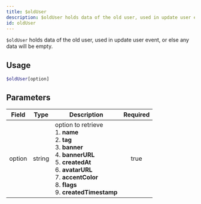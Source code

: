 ```yaml
---
title: $oldUser
description: $oldUser holds data of the old user, used in update user event, or else any data will be empty.
id: oldUser
---
```


`$oldUser` holds data of the old user, used in update user event, or else any data will be empty.

## Usage

```php
$oldUser[option]
```

## Parameters

| Field  | Type   | Description                                                                                                                                                                                                                       | Required |
|--------|--------|-----------------------------------------------------------------------------------------------------------------------------------------------------------------------------------------------------------------------------------|:--------:|
| option | string | option to retrieve <br /> 1. **name** <br /> 2. **tag** <br /> 3. **banner** <br /> 4. **bannerURL** <br /> 5. **createdAt** <br /> 6. **avatarURL** <br /> 7. **accentColor** <br /> 8. **flags** <br /> 9. **createdTimestamp** |   true   |